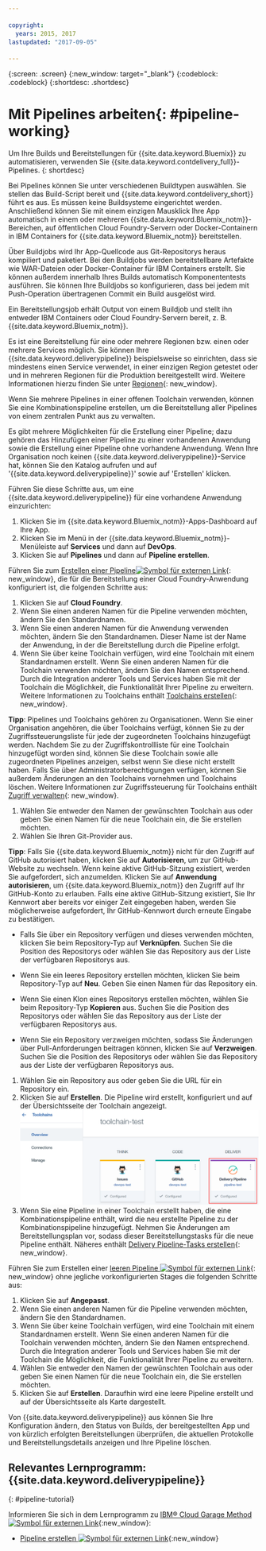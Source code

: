 ```yaml
---

copyright:
  years: 2015, 2017
lastupdated: "2017-09-05"

---
```



{:screen: .screen}
{:new_window: target="_blank"}
{:codeblock: .codeblock}
{:shortdesc: .shortdesc}

# Mit Pipelines arbeiten{: #pipeline-working}

Um Ihre Builds und Bereitstellungen für {{site.data.keyword.Bluemix}} zu automatisieren, verwenden Sie {{site.data.keyword.contdelivery_full}}-Pipelines.
{: shortdesc}

Bei Pipelines können Sie unter verschiedenen Buildtypen auswählen. Sie stellen das Build-Script bereit und {{site.data.keyword.contdelivery_short}} führt es aus. Es müssen keine Buildsysteme eingerichtet werden. Anschließend können Sie mit einem einzigen Mausklick Ihre App automatisch in einem oder mehreren {{site.data.keyword.Bluemix_notm}}-Bereichen, auf öffentlichen Cloud Foundry-Servern oder Docker-Containern in IBM Containers for {{site.data.keyword.Bluemix_notm}} bereitstellen.

Über Buildjobs wird Ihr App-Quellcode aus Git-Repositorys heraus kompiliert und paketiert. Bei den Buildjobs werden bereitstellbare Artefakte wie WAR-Dateien oder Docker-Container für IBM Containers erstellt. Sie können außerdem innerhalb Ihres Builds automatisch Komponententests ausführen. Sie können Ihre Buildjobs so konfigurieren, dass bei jedem mit Push-Operation übertragenen Commit ein Build ausgelöst wird.

Ein Bereitstellungsjob erhält Output von einem Buildjob und stellt ihn entweder IBM Containers oder Cloud Foundry-Servern bereit, z. B. {{site.data.keyword.Bluemix_notm}}.

Es ist eine Bereitstellung für eine oder mehrere Regionen bzw. einen oder mehrere Services möglich. Sie können Ihre {{site.data.keyword.deliverypipeline}} beispielsweise so einrichten, dass sie mindestens einen Service verwendet, in einer einzigen Region getestet oder und in mehreren Regionen für die Produktion bereitgestellt wird. Weitere Informationen hierzu finden Sie unter [Regionen](/docs/overview/whatisbluemix.html#ov_intro_reg){: new_window}.

Wenn Sie mehrere Pipelines in einer offenen Toolchain verwenden, können Sie eine Kombinationspipeline erstellen, um die Bereitstellung aller Pipelines von einem zentralen Punkt aus zu verwalten.

Es gibt mehrere Möglichkeiten für die Erstellung einer Pipeline; dazu gehören das Hinzufügen einer Pipeline zu einer vorhandenen Anwendung sowie die Erstellung einer Pipeline ohne vorhandene Anwendung. Wenn Ihre Organisation noch keinen {{site.data.keyword.deliverypipeline}}-Service hat, können Sie den Katalog aufrufen und auf '{{site.data.keyword.deliverypipeline}}' sowie auf 'Erstellen' klicken.

Führen Sie diese Schritte aus, um eine {{site.data.keyword.deliverypipeline}} für eine vorhandene Anwendung einzurichten:

1. Klicken Sie im {{site.data.keyword.Bluemix_notm}}-Apps-Dashboard auf Ihre App.
1. Klicken Sie im Menü in der {{site.data.keyword.Bluemix_notm}}-Menüleiste auf **Services** und dann
auf **DevOps**.
1. Klicken Sie auf **Pipelines** und dann auf **Pipeline erstellen**.

Führen Sie zum [Erstellen einer Pipeline![Symbol für externen Link](../../icons/launch-glyph.svg "Symbol für externen Link")](https://console.bluemix.net/devops/pipelines/dashboard/create){: new_window}, die für die Bereitstellung einer Cloud Foundry-Anwendung konfiguriert ist, die folgenden Schritte aus:

1. Klicken Sie auf **Cloud Foundry**.
1. Wenn Sie einen anderen Namen für die Pipeline verwenden möchten, ändern Sie den Standardnamen.
1. Wenn Sie einen anderen Namen für die Anwendung verwenden möchten, ändern Sie den Standardnamen. Dieser Name ist der Name der Anwendung, in der die Bereitstellung durch die Pipeline erfolgt.
1. Wenn Sie über keine Toolchain verfügen, wird eine Toolchain mit einem Standardnamen erstellt. Wenn Sie einen anderen Namen für die Toolchain verwenden möchten, ändern Sie den Namen entsprechend. Durch die Integration anderer Tools und Services haben Sie mit der Toolchain die Möglichkeit, die Funktionalität Ihrer Pipeline zu erweitern. Weitere Informationen zu Toolchains enthält [Toolchains erstellen](/docs/services/ContinuousDelivery/toolchains_working.html){: new_window}.

 **Tipp**: Pipelines und Toolchains gehören zu Organisationen. Wenn Sie einer Organisation angehören, die über Toolchains verfügt, können Sie zu der Zugriffssteuerungsliste für jede der zugeordneten Toolchains hinzugefügt werden. Nachdem Sie zu der Zugriffskontrollliste für eine Toolchain hinzugefügt worden sind, können Sie diese Toolchain sowie alle zugeordneten Pipelines anzeigen, selbst wenn Sie diese nicht erstellt haben. Falls Sie über Administratorberechtigungen verfügen, können Sie außerdem Änderungen an den Toolchains vornehmen und Toolchains löschen. Weitere Informationen zur Zugriffssteuerung für Toolchains enthält [Zugriff verwalten](/docs/services/ContinuousDelivery/toolchains_using.html#managing_access){: new_window}.

1. Wählen Sie entweder den Namen der gewünschten Toolchain aus oder geben Sie einen Namen für die neue Toolchain ein, die Sie erstellen möchten.
1. Wählen Sie Ihren Git-Provider aus.

 **Tipp**: Falls Sie {{site.data.keyword.Bluemix_notm}} nicht für den Zugriff auf GitHub autorisiert haben, klicken Sie auf **Autorisieren**, um zur GitHub-Website zu wechseln. Wenn keine aktive GitHub-Sitzung existiert, werden Sie aufgefordert, sich anzumelden. Klicken Sie auf **Anwendung autorisieren**, um {{site.data.keyword.Bluemix_notm}} den Zugriff auf Ihr GitHub-Konto zu erlauben. Falls eine aktive GitHub-Sitzung existiert, Sie Ihr Kennwort aber bereits vor einiger Zeit eingegeben haben, werden Sie möglicherweise aufgefordert, Ihr GitHub-Kennwort durch erneute Eingabe zu bestätigen.

   * Falls Sie über ein Repository verfügen und dieses verwenden möchten, klicken Sie beim Repository-Typ auf **Verknüpfen**. Suchen Sie die Position des Repositorys oder wählen Sie das Repository aus der Liste der verfügbaren Repositorys aus.

   * Wenn Sie ein leeres Repository erstellen möchten, klicken Sie beim Repository-Typ auf **Neu**. Geben Sie einen Namen für das Repository ein.

   * Wenn Sie einen Klon eines Repositorys erstellen möchten, wählen Sie beim Repository-Typ **Kopieren** aus. Suchen Sie die Position des Repositorys oder wählen Sie das Repository aus der Liste der verfügbaren Repositorys aus.

   * Wenn Sie ein Repository verzweigen möchten, sodass Sie Änderungen über Pull-Anforderungen beitragen können, klicken Sie auf **Verzweigen**. Suchen Sie die Position des Repositorys oder wählen Sie das Repository aus der Liste der verfügbaren Repositorys aus.

1. Wählen Sie ein Repository aus oder geben Sie die URL für ein Repository ein.
1. Klicken Sie auf **Erstellen**. Die Pipeline wird erstellt, konfiguriert und auf der Übersichtsseite der Toolchain angezeigt.
 ![Karte für Pipeline](images/cd_pipeline.png)
1. Wenn Sie eine Pipeline in einer Toolchain erstellt haben, die eine Kombinationspipeline enthält, wird die neu erstellte Pipeline zu der Kombinationspipeline hinzugefügt. Nehmen Sie Änderungen am Bereitstellungsplan vor, sodass dieser Bereitstellungstasks für die neue Pipeline enthält. Näheres enthält [Delivery Pipeline-Tasks erstellen](/docs/services/ContinuousDelivery/pipeline_deployment_plan.html#tasks_pipelineCD){: new_window}.

Führen Sie zum Erstellen einer [leeren Pipeline ![Symbol für externen Link](../../icons/launch-glyph.svg "Symbol für externen Link")](https://console.bluemix.net/devops/pipelines/dashboard/create){: new_window} ohne jegliche vorkonfigurierten Stages die folgenden Schritte aus:

1. Klicken Sie auf **Angepasst**.
1. Wenn Sie einen anderen Namen für die Pipeline verwenden möchten, ändern Sie den Standardnamen.
1. Wenn Sie über keine Toolchain verfügen, wird eine Toolchain mit einem Standardnamen erstellt. Wenn Sie einen anderen Namen für die Toolchain verwenden möchten, ändern Sie den Namen entsprechend. Durch die Integration anderer Tools und Services haben Sie mit der Toolchain die Möglichkeit, die Funktionalität Ihrer Pipeline zu erweitern.
1. Wählen Sie entweder den Namen der gewünschten Toolchain aus oder geben Sie einen Namen für die neue Toolchain ein, die Sie erstellen möchten.
1. Klicken Sie auf **Erstellen**. Daraufhin wird eine leere Pipeline erstellt und auf der Übersichtsseite als Karte dargestellt.

Von {{site.data.keyword.deliverypipeline}} aus können Sie Ihre Konfiguration ändern, den Status von Builds, der bereitgestellten App und von kürzlich erfolgten Bereitstellungen überprüfen, die aktuellen Protokolle und Bereitstellungsdetails anzeigen und Ihre Pipeline löschen.

## Relevantes Lernprogramm: {{site.data.keyword.deliverypipeline}}
{: #pipeline-tutorial}

Informieren Sie sich in dem Lernprogramm zu [IBM&reg; Cloud Garage Method ![Symbol für externen Link](../../icons/launch-glyph.svg "Symbol für externen Link")](https://www.ibm.com/devops/method){:new_window}:
  * [Pipeline erstellen ![Symbol für externen Link](../../icons/launch-glyph.svg "Symbol für externen Link")](https://www.ibm.com/devops/method/tutorials/tutorial_first_pipeline?task=1){:new_window}
